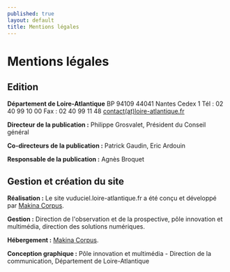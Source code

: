 ```yaml
---
published: true
layout: default
title: Mentions légales
---
```


# Mentions légales #

## Edition
**Département de Loire-Atlantique**
BP 94109
44041 Nantes Cedex 1
Tél : 02 40 99 10 00
Fax : 02 40 99 11 48
[contact(at)loire-atlantique.fr](mailto:contact@loire-atlantique.fr)

**Directeur de la publication :**
Philippe Grosvalet, Président du Conseil général

**Co-directeurs de la publication :**
Patrick Gaudin, Eric Ardouin

**Responsable de la publication :**
Agnès Broquet

## Gestion et création du site
**Réalisation :**
Le site vuduciel.loire-atlantique.fr a été conçu et développé par [Makina Corpus](http://www.makina-corpus.com/).

**Gestion :**
Direction de l'observation et de la prospective, pôle innovation et multimédia, direction des solutions numériques.

**Hébergement :**
[Makina Corpus](http://www.makina-corpus.com/).

**Conception graphique :**
Pôle innovation et multimédia - Direction de la communication, Département de Loire-Atlantique
